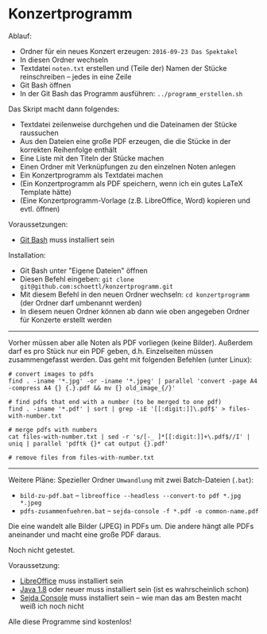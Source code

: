 Konzertprogramm
===============

Ablauf:

 - Ordner für ein neues Konzert erzeugen: `2016-09-23 Das Spektakel`
 - In diesen Ordner wechseln
 - Textdatei `noten.txt` erstellen und (Teile der) Namen der Stücke reinschreiben &ndash; jedes in eine Zeile
 - Git Bash öffnen
 - In der Git Bash das Programm ausführen: `../programm_erstellen.sh`

Das Skript macht dann folgendes:

 - Textdatei zeilenweise durchgehen und die Dateinamen der Stücke raussuchen
 - Aus den Dateien eine große PDF erzeugen, die die Stücke in der korrekten Reihenfolge enthält
 - Eine Liste mit den Titeln der Stücke machen
 - Einen Ordner mit Verknüpfungen zu den einzelnen Noten anlegen
 - Ein Konzertprogramm als Textdatei machen
 - (Ein Konzertprogramm als PDF speichern, wenn ich ein gutes LaTeX Template hätte)
 - (Eine Konzertprogramm-Vorlage (z.B. LibreOffice, Word) kopieren und evtl. öffnen)

Voraussetzungen:

 - [Git Bash](https://git-scm.com/downloads) muss installiert sein

Installation:

 - Git Bash unter "Eigene Dateien" öffnen
 - Diesen Befehl eingeben: `git clone git@github.com:schoettl/konzertprogramm.git`
 - Mit diesem Befehl in den neuen Ordner wechseln: `cd konzertprogramm` (der Ordner darf umbenannt werden)
 - In diesem neuen Ordner können ab dann wie oben angegeben Ordner für Konzerte erstellt werden

-----------

Vorher müssen aber alle Noten als PDF vorliegen (keine Bilder).
Außerdem darf es pro Stück nur ein PDF geben, d.h. Einzelseiten müssen
zusammengefasst werden.
Das geht mit folgenden Befehlen (unter Linux):

```
# convert images to pdfs
find . -iname '*.jpg' -or -iname '*.jpeg' | parallel 'convert -page A4 -compress A4 {} {.}.pdf && mv {} old_image_{/}'

# find pdfs that end with a number (to be merged to one pdf)
find . -iname '*.pdf' | sort | grep -iE '[[:digit:]]\.pdf$' > files-with-number.txt

# merge pdfs with numbers
cat files-with-number.txt | sed -r 's/[-_ ]*[[:digit:]]+\.pdf$//I' | uniq | parallel 'pdftk {}* cat output {}.pdf'

# remove files from files-with-number.txt
```

----------

Weitere Pläne: Spezieller Ordner `Umwandlung` mit zwei Batch-Dateien (`.bat`):

 - `bild-zu-pdf.bat` &ndash; `libreoffice --headless --convert-to pdf *.jpg *.jpeg`
 - `pdfs-zusammenfuehren.bat` &ndash; `sejda-console -f *.pdf -o common-name.pdf`

Die eine wandelt alle Bilder (JPEG) in PDFs um.
Die andere hängt alle PDFs aneinander und macht eine große PDF daraus.

Noch nicht getestet.

Voraussetzung:

 - [LibreOffice](https://de.libreoffice.org/) muss installiert sein
 - [Java 1.8](https://www.java.com/de/download/) oder neuer muss installiert sein (ist es wahrscheinlich schon)
 - [Sejda Console](http://www.sejda.org/) muss installiert sein &ndash; wie man das am Besten macht weiß ich noch nicht

Alle diese Programme sind kostenlos!
